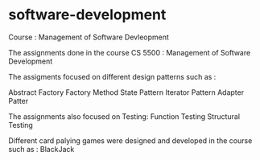 # software-development
Course : Management of Software Devleopment


The assignments done in the course CS 5500 : Management of Software Development 

The assigments focused on different design patterns such as :

Abstract Factory
Factory Method
State Pattern
Iterator Pattern
Adapter Patter

The assignments also focused on Testing:
Function Testing
Structural Testing

Different card palying games were designed and developed in the course such as : BlackJack
